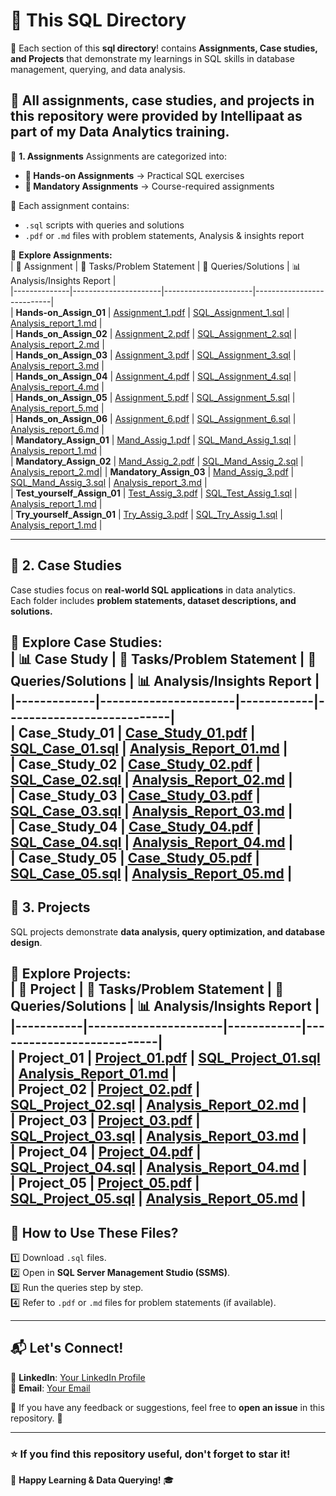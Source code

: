 # 📂 This SQL Directory  

🚀 Each section of this **sql directory**! contains **Assignments, Case studies, and Projects** that demonstrate my learnings in SQL skills in database management, querying, and data analysis.  

📌 **All assignments, case studies, and projects in this repository were provided by Intellipaat as part of my Data Analytics training.**  
---

📂 **1. Assignments**
Assignments are categorized into:
- **📌 Hands-on Assignments** → Practical SQL exercises  
- **📌 Mandatory Assignments** → Course-required assignments  

🔹 Each assignment contains:  
- `.sql` scripts with queries and solutions  
- `.pdf` or `.md` files with problem statements, Analysis & insights report 

📍 **Explore Assignments:**  
| 🔢 Assignment | 📑 Tasks/Problem Statement | 📄 Queries/Solutions | 📊 Analysis/Insights Report |  
|--------------|----------------------|----------------------|---------------------------|  
| **Hands-on_Assign_01** | [Assignment_1.pdf](https://github.com/RamkumarN-22/Data-Analytics-Journey/blob/main/SQL/Assignments/Hand-on-Assignments/Assign_01/SQL_Assignment_Prob_Stat_1.pdf) | [SQL_Assignment_1.sql](https://github.com/RamkumarN-22/Data-Analytics-Journey/blob/main/SQL/Assignments/Hand-on-Assignments/Assign_01/SQL_Assignment_1.sql) | [Analysis_report_1.md](https://github.com/RamkumarN-22/Data-Analytics-Journey/blob/main/SQL/Assignments/Hand-on-Assignments/Assign_01/readme.md) |  
| **Hands_on_Assign_02** | [Assignment_2.pdf](https://github.com/RamkumarN-22/Data-Analytics-Journey/blob/main/SQL/Assignments/Hand-on-Assignments/Assign_02/SQL_Assignment_Prob_Stat_2.pdf) | [SQL_Assignment_2.sql](https://github.com/RamkumarN-22/Data-Analytics-Journey/blob/main/SQL/Assignments/Hand-on-Assignments/Assign_02/SQL_Assignment_2.sql) | [Analysis_report_2.md](https://github.com/RamkumarN-22/Data-Analytics-Journey/blob/main/SQL/Assignments/Hand-on-Assignments/Assign_02/readme.md) |  
| **Hands_on_Assign_03** | [Assignment_3.pdf](https://github.com/RamkumarN-22/Data-Analytics-Journey/blob/main/SQL/Assignments/Hand-on-Assignments/Assign_03/SQL_Assignment_Prob_Stat_3.pdf) | [SQL_Assignment_3.sql](https://github.com/RamkumarN-22/Data-Analytics-Journey/blob/main/SQL/Assignments/Hand-on-Assignments/Assign_03/SQl_Assignment_3.sql) | [Analysis_report_3.md](https://github.com/RamkumarN-22/Data-Analytics-Journey/blob/main/SQL/Assignments/Hand-on-Assignments/Assign_03/readme.md) |  
| **Hands_on_Assign_04** | [Assignment_4.pdf](https://github.com/RamkumarN-22/Data-Analytics-Journey/blob/main/SQL/Assignments/Hand-on-Assignments/Assign_04/SQL_Assignment_Prob_Stat_4.pdf) | [SQL_Assignment_4.sql](https://github.com/RamkumarN-22/Data-Analytics-Journey/blob/main/SQL/Assignments/Hand-on-Assignments/Assign_04/SQL_Assignment_4.sql) | [Analysis_report_4.md](https://github.com/RamkumarN-22/Data-Analytics-Journey/blob/main/SQL/Assignments/Hand-on-Assignments/Assign_04/readme.md) |  
| **Hands_on_Assign_05** | [Assignment_5.pdf](https://github.com/RamkumarN-22/Data-Analytics-Journey/blob/main/SQL/Assignments/Hand-on-Assignments/Assign_05/SQL_Assignment_Prob_Stat_5.pdf) | [SQL_Assignment_5.sql](https://github.com/RamkumarN-22/Data-Analytics-Journey/blob/main/SQL/Assignments/Hand-on-Assignments/Assign_05/SQL_Assignment_5.sql) | [Analysis_report_5.md](https://github.com/RamkumarN-22/Data-Analytics-Journey/blob/main/SQL/Assignments/Hand-on-Assignments/Assign_05/readme.md) |  
| **Hands_on_Assign_06** | [Assignment_6.pdf](https://github.com/RamkumarN-22/Data-Analytics-Journey/blob/main/SQL/Assignments/Hand-on-Assignments/Assign_06/SQL_Assignment_Prob_Stat_6.pdf) | [SQL_Assignment_6.sql](https://github.com/RamkumarN-22/Data-Analytics-Journey/blob/main/SQL/Assignments/Hand-on-Assignments/Assign_06/SQL_Assignment_6.sql) | [Analysis_report_6.md](https://github.com/RamkumarN-22/Data-Analytics-Journey/blob/main/SQL/Assignments/Hand-on-Assignments/Assign_06/readme.md) |  
| **Mandatory_Assign_01** | [Mand_Assig_1.pdf](https://github.com/RamkumarN-22/Data-Analytics-Journey/blob/main/SQL/Assignments/Mandatory%20Assignments/Assign_01/SQL-Mandatory-Assignment-1.pdf) | [SQL_Mand_Assig_1.sql](https://github.com/RamkumarN-22/Data-Analytics-Journey/blob/main/SQL/Assignments/Mandatory%20Assignments/Assign_01/SQL_Mand_Assig_01.sql) | [Analysis_report_1.md](https://github.com/RamkumarN-22/Data-Analytics-Journey/blob/main/SQL/Assignments/Mandatory%20Assignments/Assign_01/Analysis%20%26%20Insights%20Report.md) |  
| **Mandatory_Assign_02** | [Mand_Assig_2.pdf](https://github.com/RamkumarN-22/Data-Analytics-Journey/blob/main/SQL/Assignments/Mandatory%20Assignments/Assign_02/SQL-Mandatory-Assignment-2.pdf) | [SQL_Mand_Assig_2.sql](https://github.com/RamkumarN-22/Data-Analytics-Journey/blob/main/SQL/Assignments/Mandatory%20Assignments/Assign_02/SQL_mand_Assig_02.sql) | [Analysis_report_2.md](https://github.com/RamkumarN-22/Data-Analytics-Journey/blob/main/SQL/Assignments/Mandatory%20Assignments/Assign_02/jomato_analysis.md)| 
| **Mandatory_Assign_03** | [Mand_Assig_3.pdf](#) | [SQL_Mand_Assig_3.sql](#) | [Analysis_report_3.md](#) |  
| **Test_yourself_Assign_01** | [Test_Assig_3.pdf](#) | [SQL_Test_Assig_1.sql](#) | [Analysis_report_1.md](#) |  
| **Try_yourself_Assign_01** | [Try_Assig_3.pdf](#) | [SQL_Try_Assig_1.sql](#) | [Analysis_report_1.md](#) |  


---
## 📂 **2. Case Studies**
Case studies focus on **real-world SQL applications** in data analytics.  
Each folder includes **problem statements, dataset descriptions, and solutions.**  

📍 **Explore Case Studies:**  
| 📊 Case Study | 📑 Tasks/Problem Statement | 📄 Queries/Solutions | 📊 Analysis/Insights Report |  
|-------------|----------------------|------------|---------------------------|  
| **Case_Study_01** | [Case_Study_01.pdf](#) | [SQL_Case_01.sql](#) | [Analysis_Report_01.md](#) |  
| **Case_Study_02** | [Case_Study_02.pdf](#) | [SQL_Case_02.sql](#) | [Analysis_Report_02.md](#) |  
| **Case_Study_03** | [Case_Study_03.pdf](#) | [SQL_Case_03.sql](#) | [Analysis_Report_03.md](#) |  
| **Case_Study_04** | [Case_Study_04.pdf](#) | [SQL_Case_04.sql](#) | [Analysis_Report_04.md](#) |  
| **Case_Study_05** | [Case_Study_05.pdf](#) | [SQL_Case_05.sql](#) | [Analysis_Report_05.md](#) |  
---
## 📂 **3. Projects**
SQL projects demonstrate **data analysis, query optimization, and database design**.  

📍 **Explore Projects:**  
| 🚀 Project | 📑 Tasks/Problem Statement | 📄 Queries/Solutions | 📊 Analysis/Insights Report |  
|-----------|----------------------|------------|---------------------------|  
| **Project_01** | [Project_01.pdf](#) | [SQL_Project_01.sql](#) | [Analysis_Report_01.md](#) |  
| **Project_02** | [Project_02.pdf](#) | [SQL_Project_02.sql](#) | [Analysis_Report_02.md](#) |  
| **Project_03** | [Project_03.pdf](#) | [SQL_Project_03.sql](#) | [Analysis_Report_03.md](#) |  
| **Project_04** | [Project_04.pdf](#) | [SQL_Project_04.sql](#) | [Analysis_Report_04.md](#) |  
| **Project_05** | [Project_05.pdf](#) | [SQL_Project_05.sql](#) | [Analysis_Report_05.md](#) |  
---

## 📖 **How to Use These Files?**
1️⃣ Download `.sql` files.  
2️⃣ Open in **SQL Server Management Studio (SSMS)**.  
3️⃣ Run the queries step by step.  
4️⃣ Refer to `.pdf` or `.md` files for problem statements (if available).  

---

## 📬 **Let's Connect!**
💼 **LinkedIn**: [Your LinkedIn Profile](#)  
📧 **Email**: [Your Email](#)  

📌 If you have any feedback or suggestions, feel free to **open an issue** in this repository. 🎯  

---

### ⭐ If you find this repository useful, don't forget to **star** it!  

🚀 **Happy Learning & Data Querying!** 🎓  

